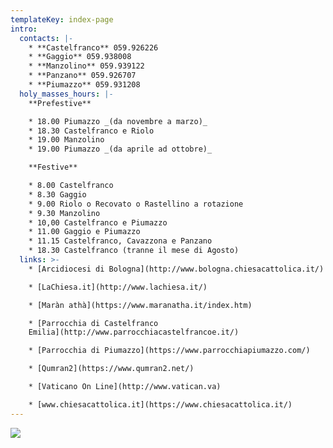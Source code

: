 ```yaml
---
templateKey: index-page
intro:
  contacts: |-
    * **Castelfranco** 059.926226
    * **Gaggio** 059.938008
    * **Manzolino** 059.939122
    * **Panzano** 059.926707
    * **Piumazzo** 059.931208
  holy_masses_hours: |-
    **Prefestive**

    * 18.00 Piumazzo _(da novembre a marzo)_
    * 18.30 Castelfranco e Riolo
    * 19.00 Manzolino
    * 19.00 Piumazzo _(da aprile ad ottobre)_

    **Festive**

    * 8.00 Castelfranco
    * 8.30 Gaggio
    * 9.00 Riolo o Recovato o Rastellino a rotazione
    * 9.30 Manzolino
    * 10,00 Castelfranco e Piumazzo
    * 11.00 Gaggio e Piumazzo
    * 11.15 Castelfranco, Cavazzona e Panzano
    * 18.30 Castelfranco (tranne il mese di Agosto)
  links: >-
    * [Arcidiocesi di Bologna](http://www.bologna.chiesacattolica.it/)

    * [LaChiesa.it](http://www.lachiesa.it/)

    * [Maràn athà](https://www.maranatha.it/index.htm)

    * [Parrocchia di Castelfranco
    Emilia](http://www.parrocchiacastelfrancoe.it/)

    * [Parrocchia di Piumazzo](https://www.parrocchiapiumazzo.com/)

    * [Qumran2](https://www.qumran2.net/)

    * [Vaticano On Line](http://www.vatican.va)

    * [www.chiesacattolica.it](https://www.chiesacattolica.it/)
---
```

![](/img/8-15-set.jpg)
